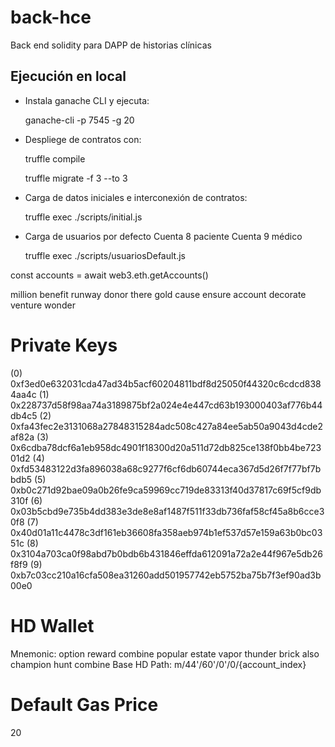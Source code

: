 # back-hce
Back end solidity para DAPP de historias clínicas

## Ejecución en local

- Instala ganache CLI y ejecuta:

    ganache-cli -p 7545 -g 20  

- Despliege de contratos con:
    
    truffle compile

    truffle migrate -f 3 --to 3 
- Carga de datos iniciales e interconexión de contratos:

    truffle exec ./scripts/initial.js 

- Carga de usuarios por defecto
    Cuenta 8 paciente
    Cuenta 9 médico

    truffle exec ./scripts/usuariosDefault.js 

const accounts = await web3.eth.getAccounts() 

million benefit runway donor there gold cause ensure account decorate venture wonder

Private Keys
==================
(0) 0xf3ed0e632031cda47ad34b5acf60204811bdf8d25050f44320c6cdcd8384aa4c
(1) 0x228737d58f98aa74a3189875bf2a024e4e447cd63b193000403af776b44db4c5
(2) 0xfa43fec2e3131068a27848315284adc508c427a84ee5ab50a9043d4cde2af82a
(3) 0x6cdba78dcf6a1eb958dc4901f18300d20a511d72db825ce138f0bb4be72301d2
(4) 0xfd53483122d3fa896038a68c9277f6cf6db60744eca367d5d26f7f77bf7bbdb5
(5) 0xb0c271d92bae09a0b26fe9ca59969cc719de83313f40d37817c69f5cf9db310f
(6) 0x03b5cbd9e735b4dd383e3de8e8af1487f511f33db736faf58cf45a8b6cce30f8
(7) 0x40d01a11c4478c3df161eb36608fa358aeb974b1ef537d57e159a63b0bc0351c
(8) 0x3104a703ca0f98abd7b0bdb6b431846effda612091a72a2e44f967e5db26f8f9
(9) 0xb7c03cc210a16cfa508ea31260add501957742eb5752ba75b7f3ef90ad3b00e0

HD Wallet
==================
Mnemonic:      option reward combine popular estate vapor thunder brick also champion hunt combine
Base HD Path:  m/44'/60'/0'/0/{account_index}

Default Gas Price
==================
20
